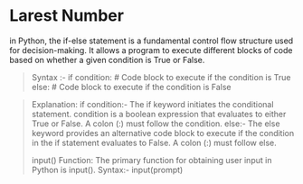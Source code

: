 # Larest Number

in Python, the if-else statement is a fundamental control flow structure used for decision-making. It allows a program to execute different blocks of code based on whether a given condition is True or False. 

>Syntax :-
      if condition:
    # Code block to execute if the condition is True
      else:
    # Code block to execute if the condition is False

>Explanation:
  if condition:-
  The if keyword initiates the conditional statement. condition is a boolean expression that evaluates to either True or False. A colon (:) must follow the condition.
  else:-
  The else keyword provides an alternative code block to execute if the condition in the if statement evaluates to False. A colon (:) must follow else.
>
>input() Function:
>The primary function for obtaining user input in Python is input().
>Syntax:-
  input(prompt)
